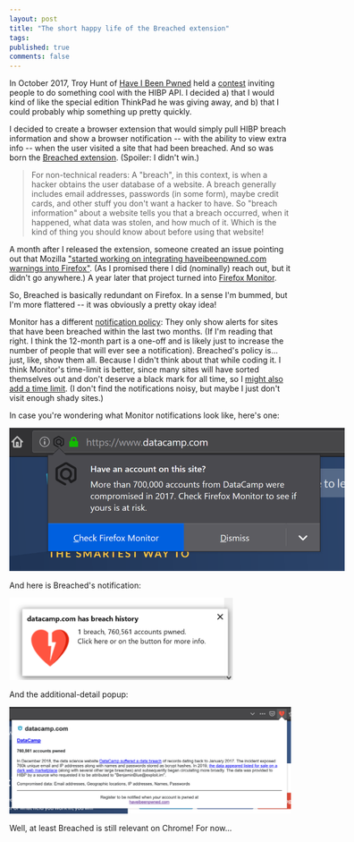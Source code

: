 ```yaml
---
layout: post
title: "The short happy life of the Breached extension"
tags:
published: true
comments: false
---
```


In October 2017, Troy Hunt of [Have I Been Pwned](https://haveibeenpwned.com/) held a [contest](https://www.troyhunt.com/do-something-awesome-with-have-i-been-pwned-and-win-a-lenovo-thinkpad/) inviting people to do something cool with the HIBP API. I decided a) that I would kind of like the special edition ThinkPad he was giving away, and b) that I could probably whip something up pretty quickly.

I decided to create a browser extension that would simply pull HIBP breach information and show a browser notification -- with the ability to view extra info -- when the user visited a site that had been breached. And so was born the [Breached extension](https://github.com/adam-p/breached). (Spoiler: I didn't win.)

> For non-technical readers: A "breach", in this context, is when a hacker obtains the user database of a website. A breach generally includes email addresses, passwords (in some form), maybe credit cards, and other stuff you don't want a hacker to have. So "breach information" about a website tells you that a breach occurred, when it happened, what data was stolen, and how much of it. Which is the kind of thing you should know about before using that website!

A month after I released the extension, someone created an issue pointing out that Mozilla ["started working on integrating haveibeenpwned.com warnings into Firefox"](https://github.com/adam-p/breached/issues/5). (As I promised there I did (nominally) reach out, but it didn't go anywhere.) A year later that project turned into [Firefox Monitor](https://monitor.firefox.com/).

So, Breached is basically redundant on Firefox. In a sense I'm bummed, but I'm more flattered -- it was obviously a pretty okay idea!

Monitor has a different [notification policy](https://blog.mozilla.org/security/2018/11/14/when-does-firefox-alert-for-breached-sites/): They only show alerts for sites that have been breached within the last two months. (If I'm reading that right. I think the 12-month part is a one-off and is likely just to increase the number of people that will ever see a notification). Breached's policy is... just, like, show them all. Because I didn't think about that while coding it. I think Monitor's time-limit is better, since many sites will have sorted themselves out and don't deserve a black mark for all time, so I [might also add a time limit](https://github.com/adam-p/breached/issues/6). (I don't find the notifications noisy, but maybe I just don't visit enough shady sites.)

In case you're wondering what Monitor notifications look like, here's one:

<p class="text-center">
  <img src="/assets/img/blog/firefox-monitor-breach.png" alt="Firefox Monitor breach notification" title="Firefox Monitor breach notification"
       style="max-width: 600px;">
</p>

And here is Breached's notification:

<p class="text-center">
  <img src="/assets/img/blog/breached-notification.png" alt="Breached's breach notification" title="Breached's breach notification"
       style="max-width: 400px;">
</p>

And the additional-detail popup:

<p class="text-center">
  <img src="/assets/img/blog/breached-popup.png" alt="Breached's additional detail popup" title="Breached's additional detail popup">
</p>

Well, at least Breached is still relevant on Chrome! For now...
